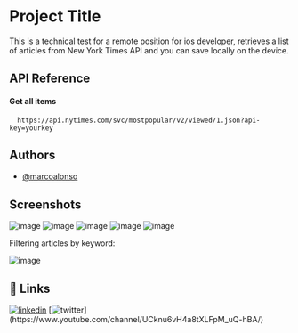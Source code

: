 
# Project Title

This is a technical test for a remote position for ios developer, retrieves a list of articles from New York Times API and you can save locally on the device.


## API Reference

#### Get all items

```http
  https://api.nytimes.com/svc/mostpopular/v2/viewed/1.json?api-key=yourkey
```




## Authors

- [@marcoalonso](https://github.com/marcoalonso/)


## Screenshots
![image](https://github.com/user-attachments/assets/5e1ccd01-0b88-4e2a-8a6c-b301c1dccb5b)
![image](https://github.com/user-attachments/assets/9d86b0e2-5e8c-4c0d-867d-de97ce6c2ea1)
![image](https://github.com/user-attachments/assets/962ae11f-ac22-415a-9c63-ff050b3b7b62)
![image](https://github.com/user-attachments/assets/a7085dcd-0868-401c-943e-483ec223c24f)
![image](https://github.com/user-attachments/assets/fa7a85eb-5b62-469f-93f7-60d183088bc8)



Filtering articles by keyword:


![image](https://github.com/user-attachments/assets/bfe9c07e-8cff-4dc7-99e9-286fe80843c5)




## 🔗 Links
[![linkedin](https://img.shields.io/badge/linkedin-0A66C2?style=for-the-badge&logo=linkedin&logoColor=white)](https://www.linkedin.com/in/marcoalonso/)
[![twitter]([https://upload.wikimedia.org/wikipedia/commons/thumb/9/9e/YouTube_Logo_%282013-2017%29.svg/1280px-YouTube_Logo_%282013-2017%29.svg.png](https://upload.wikimedia.org/wikipedia/commons/2/21/YouTube_icon_%282011-2013%29.svg))](https://www.youtube.com/channel/UCknu6vH4a8tXLFpM_uQ-hBA/)

